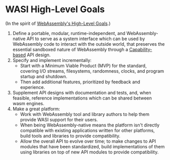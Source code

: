 # WASI High-Level Goals

(In the spirit of [WebAssembly's High-Level Goals](https://github.com/WebAssembly/design/blob/master/HighLevelGoals.md).)

1. Define a portable, modular, runtime-independent, and WebAssembly-native API
   to serve as a system interface which can be used by WebAssembly code to
   interact with the outside world, that preserves the essential sandboxed
   nature of WebAssembly through a [Capability-based] API design.
2. Specify and implement incrementally:
    * Start with a Minimum Viable Product (MVP) for the standard, covering I/O
      streams, filesystems, randomness, clocks, and program startup and
      shutdown.
    * Then add additional features, prioritized by feedback and experience.
3. Supplement API designs with documentation and tests, and, when feasible,
   reference implementations which can be shared between wasm engines.
4. Make a great platform:
    * Work with WebAssembly tool and library authors to help them provide
      WASI support for their users.
    * When being WebAssembly-native means the platform isn't directly
      compatible with existing applications written for other platforms,
      build tools and libraries to provide compatibility.
    * Allow the overall API to evolve over time; to make changes to API
      modules that have been standardized, build implementations of them
      using libraries on top of new API modules to provide compatibility.

[Capability-based]: https://en.wikipedia.org/wiki/Capability-based_security
